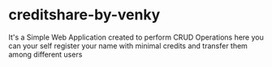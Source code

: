 # creditshare-by-venky
It's a Simple Web Application created to perform CRUD Operations here you can your self register your name with minimal credits and transfer them among different users 
